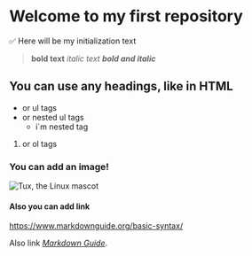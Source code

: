 # Welcome to my first repository

✅ Here will be my initialization text

> **bold text** *italic text* **_bold and italic_** 

## You can use any headings, like in HTML

- or ul tags
- or nested ul tags
    - i`m nested tag
1. or ol tags  

### You can add an image!
![Tux, the Linux mascot](https://tineye.com/images/meloncat.jpg)

#### Also you can add link

<https://www.markdownguide.org/basic-syntax/>

Also link *[Markdown Guide](https://www.markdownguide.org/basic-syntax/)*.

